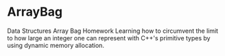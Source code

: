 # ArrayBag
Data Structures Array Bag Homework
Learning how to circumvent the limit to how large an integer one can represent with C++'s primitive types by using dynamic 
memory allocation.
